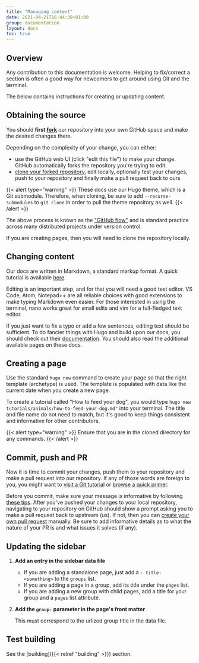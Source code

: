 ```yaml
---
title: "Managing content"
date: 2021-04-21T16:44:39+01:00
group: documentation
layout: docs
toc: true
---
```


## Overview

Any contribution to this documentation is welcome. Helping to fix/correct a section is often a good way for newcomers to get around using Git and the terminal.

The below contains instructions for creating or updating content.

## Obtaining the source

You should **first [fork](https://docs.github.com/en/github/collaborating-with-issues-and-pull-requests/working-with-forks)** our repository into your own GitHub space and make the desired changes there.

Depending on the complexity of your change, you can either:

* use the GitHub web UI (click "edit this file") to make your change. GitHub automatically forks the repository you're trying to edit.
* [clone your forked repository](https://docs.github.com/en/github/creating-cloning-and-archiving-repositories/cloning-a-repository), edit locally, optionally test your changes, push to your repository and finally make a pull request back to ours

{{< alert type="warning" >}}
These docs use our Hugo theme, which is a Git submodule. Therefore, when cloning, be sure to add `--recurse-submodules` to `git clone` in order to pull the theme repository as well.
{{<  /alert >}}

The above process is known as the ["GitHub flow"](https://docs.github.com/en/github/collaborating-with-issues-and-pull-requests/github-flow) and is standard practice across many distributed projects under version control.

If you are creating pages, then you will need to clone the repository locally.

## Changing content

Our docs are written in Markdown, a standard markup format. A quick tutorial is available [here](https://guides.github.com/features/mastering-markdown/).

Editing is an important step, and for that you will need a good text editor. VS Code, Atom, Notepad++ are all reliable choices with good extensions to make typing Markdown even easier. For those interested in using the terminal, nano works great for small edits and vim for a full-fledged text editor.

If you just want to fix a typo or add a few sentences, editing text should be sufficient. To do fancier things with Hugo and build upon our docs, you should check out their [documentation](https://gohugo.io/getting-started/). You should also read the additional available pages on these docs.

## Creating a page

Use the standard `hugo new` command to create your page so that the right template (archetype) is used. The template is populated with data like the current date when you create a new page.

To create a tutorial called "How to feed your dog", you would type `hugo new tutorials/animals/how-to-feed-your-dog.md"` into your terminal. The title and file name do not need to match, but it's good to keep things consistent and informative for other contributors.

{{< alert type="warning" >}}
Ensure that you are in the cloned directory for any commands.
{{<  /alert >}}

## Commit, push and PR

Now it is time to commit your changes, push them to your repository and make a pull request into our repository. If any of those words are foreign to you, you might want to [visit a Git tutorial](https://git-scm.com/book/en/v2) or [browse a quick primer](https://training.github.com/downloads/github-git-cheat-sheet/).

Before you commit, make sure your message is informative by following [these tips](https://chris.beams.io/posts/git-commit/). After you've pushed your changes to your local repository, navigating to your repository on GitHub should show a prompt asking you to make a pull request back to upstream (us). If not, then you can [create your own pull request](https://github.com/SRCF/docs/pulls) manually. Be sure to add informative details as to what the nature of your PR is and what issues it solves (if any).

## Updating the sidebar

1. **Add an entry in the sidebar data file**

    * If you are adding a standalone page, just add a `- title: <something>` to the `groups` list.
    * If you are adding a page in a group, add its title under the `pages` list.
    * If you are adding a new group with child pages, add a title for your group and a `pages` list attribute.

2. **Add the `group:` parameter in the page's front matter**

    This must correspond to the urlized group title in the data file.

## Test building

See the [building]({{< relref "building" >}}) section.
